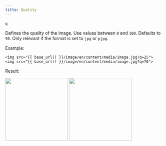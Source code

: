 ```yaml
---
title: Quality
---
```


`q`

Defines the quality of the image. Use values between `0` and `100`. Defaults to `90`. Only relevant if the format is set to `jpg` or `pjpg`.

Example:

```twig
<img src="{{ base_url() }}/image/en/content/media/image.jpg?q=25">
<img src="{{ base_url() }}/image/en/content/media/image.jpg?q=70">
```

Result:

<img width="200" class="inline" src="[base_url]/image/en/content/media/image.jpg?q=25&w=200&dpr=2">
<img width="200" class="inline" src="[base_url]/image/en/content/media/image.jpg?q=70&w=200&dpr=2">
